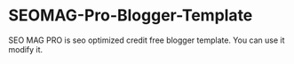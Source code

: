 # SEOMAG-Pro-Blogger-Template
SEO MAG PRO is seo optimized credit free blogger template. You can use it modify it.
